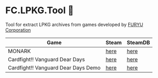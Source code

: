 # FC.LPKG.Tool :see_no_evil:
Tool for extract LPKG archives from games developed by [FURYU Corporation](https://www.furyu.jp/english)

| Game   | Steam   | SteamDB   |
|---      |---    |---    |
| MONARK | [here](https://store.steampowered.com/app/1539620) | [here](https://steamdb.info/app/1539620)
| Cardfight!! Vanguard Dear Days | [here](https://store.steampowered.com/app/1881420) | [here](https://steamdb.info/app/1881420)
| Cardfight!! Vanguard Dear Days Demo | [here](https://store.steampowered.com/app/2124630) | [here](https://steamdb.info/app/2124630)